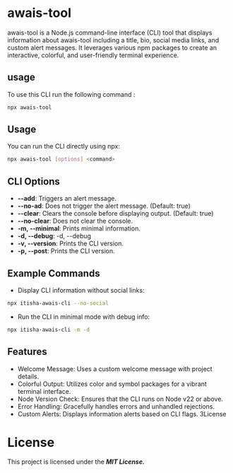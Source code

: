 # awais-tool

awais-tool is a Node.js command-line interface (CLI) tool that displays information about awais-tool including a title, bio, social media links, and custom alert messages. It leverages various npm packages to create an interactive, colorful, and user-friendly terminal experience.

## usage

To use this CLI run the following command :

```sh
npx awais-tool
```

## Usage

You can run the CLI directly using npx:

```sh
npx awais-tool [options] <command>
```

## CLI Options

- **--add**: Triggers an alert message.
- **--no-ad**: Does not trigger the alert message. (Default: true)
- **--clear**: Clears the console before displaying output. (Default: true)
- **--no-clear**: Does not clear the console.
- **-m, --minimal**: Prints minimal information.
- **-d, --debug**: -d, --debug
- **-v, --version**: Prints the CLI version.
- **-p, --post**: Prints the CLI version.

## Example Commands

- Display CLI information without social links:

```sh
npx itisha-awais-cli --no-social
```

- Run the CLI in minimal mode with debug info:

```sh
npx itisha-awais-cli -m -d
```

## Features

- Welcome Message: Uses a custom welcome message with project details.
- Colorful Output: Utilizes color and symbol packages for a vibrant terminal interface.
- Node Version Check: Ensures that the CLI runs on Node v22 or above.
- Error Handling: Gracefully handles errors and unhandled rejections.
- Custom Alerts: Displays information alerts based on CLI flags.
  3License

# License

This project is licensed under the **_MIT License._**
